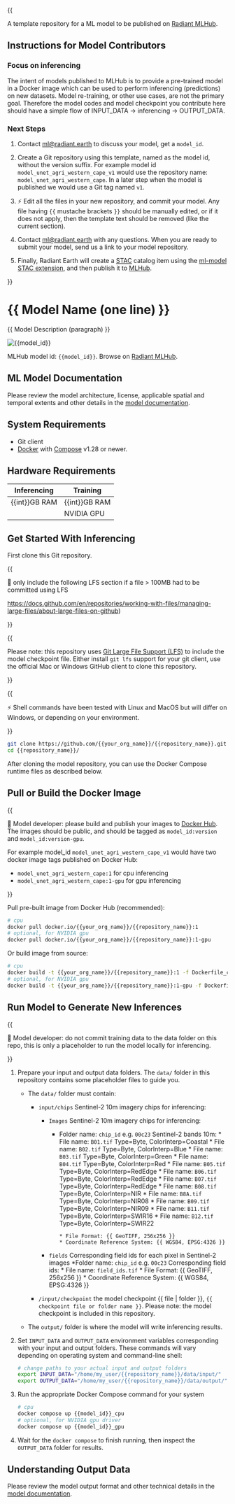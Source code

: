 {{

A template repository for a ML model to be published on
[Radiant MLHub](https://mlhub.earth/models).

## Instructions for Model Contributors

### Focus on inferencing

The intent of models published to MLHub is to provide a pre-trained model in a
Docker image which can be used to perform inferencing (predictions) on new
datasets. Model re-training, or other use cases, are not the primary goal.
Therefore the model codes and model checkpoint you contribute here should have
a simple flow of INPUT_DATA -> inferencing -> OUTPUT_DATA.

### Next Steps

1. Contact ml@radiant.earth to discuss your model, get a `model_id`.

2. Create a Git repository using this template, named as the model id, without
the version suffix. For example model id `model_unet_agri_western_cape_v1`
would use the repository name: `model_unet_agri_western_cape`. In a later step
when the model is published we would use a Git tag named `v1`.

3. :zap: Edit all the files in your new repository, and commit your model. Any file
having `{{` mustache brackets `}}` should be manually edited, or if it does not
apply, then the template text should be removed (like the current section).

4. Contact ml@radiant.earth with any questions. When you are ready to submit
your model, send us a link to your model repository.

5. Finally, Radiant Earth will create a [STAC](https://stacspec.org) catalog item using the
[ml-model STAC extension](https://github.com/stac-extensions/ml-model), and then
publish it to [MLHub](https://mlhub.earth/models).

}}

# {{ Model Name (one line) }}

{{ Model Description (paragraph) }}

![{{model_id}}](https://radiantmlhub.blob.core.windows.net/frontend-dataset-images/odk_sample_agricultural_dataset.png)

MLHub model id: `{{model_id}}`. Browse on [Radiant MLHub](https://mlhub.earth/model/{{model_id}}).

## ML Model Documentation

Please review the model architecture, license, applicable spatial and temporal extents
and other details in the [model documentation](/docs/index.md).

## System Requirements

* Git client
* [Docker](https://www.docker.com/) with
    [Compose](https://docs.docker.com/compose/) v1.28 or newer.

## Hardware Requirements

|Inferencing|Training|
|-----------|--------|
|{{int}}GB RAM | {{int}}GB RAM|
|           | NVIDIA GPU |

## Get Started With Inferencing

First clone this Git repository.

{{

:pushpin: only include the following LFS section if a file > 100MB had to be
committed using LFS

<https://docs.github.com/en/repositories/working-with-files/managing-large-files/about-large-files-on-github>)

}}

{{

Please note: this repository uses
[Git Large File Support (LFS)](https://git-lfs.github.com/) to include the
model checkpoint file. Either install `git lfs` support for your git client,
use the official Mac or Windows GitHub client to clone this repository.

}}

{{

:zap: Shell commands have been tested with Linux and MacOS but will
differ on Windows, or depending on your environment.

}}

```bash
git clone https://github.com/{{your_org_name}}/{{repository_name}}.git
cd {{repository_name}}/
```

After cloning the model repository, you can use the Docker Compose runtime
files as described below.

## Pull or Build the Docker Image

{{

:pushpin: Model developer: please build and publish your images to [Docker
Hub](https://hub.docker.com/). The images should be public, and should be
tagged as `model_id:version` and `model_id:version-gpu`.

For example model_id `model_unet_agri_western_cape_v1`
would have two docker image tags published on Docker Hub:

* `model_unet_agri_western_cape:1` for cpu inferencing
* `model_unet_agri_western_cape:1-gpu` for gpu inferencing

}}

Pull pre-built image from Docker Hub (recommended):

```bash
# cpu
docker pull docker.io/{{your_org_name}}/{{repository_name}}:1
# optional, for NVIDIA gpu
docker pull docker.io/{{your_org_name}}/{{repository_name}}:1-gpu

```

Or build image from source:

```bash
# cpu
docker build -t {{your_org_name}}/{{repository_name}}:1 -f Dockerfile_cpu .
# optional, for NVIDIA gpu
docker build -t {{your_org_name}}/{{repository_name}}:1-gpu -f Dockerfile_gpu .

```

## Run Model to Generate New Inferences

{{

:pushpin: Model developer: do not commit training data to the data folder on
this repo, this is only a placeholder to run the model locally for inferencing.

}}

1. Prepare your input and output data folders. The `data/` folder in this repository
    contains some placeholder files to guide you.

    * The `data/` folder must contain:
        * `input/chips` Sentinel-2 10m imagery chips  for inferencing:
            * `Images` Sentinel-2 10m imagery chips for inferencing:
                * Folder name: `chip_id` e.g. `00c23`  Sentinel-2 bands 10m:
                      * File name: `B01.tif` Type=Byte, ColorInterp=Coastal
                      * File name: `B02.tif` Type=Byte, ColorInterp=Blue
                      * File name: `B03.tif` Type=Byte, ColorInterp=Green
                      * File name: `B04.tif` Type=Byte, ColorInterp=Red
                      * File name: `B05.tif` Type=Byte, ColorInterp=RedEdge
                      * File name: `B06.tif` Type=Byte, ColorInterp=RedEdge
                      * File name: `B07.tif` Type=Byte, ColorInterp=RedEdge
                      * File name: `B08.tif` Type=Byte, ColorInterp=NIR
                      * File name: `B8A.tif` Type=Byte, ColorInterp=NIR08
                      * File name: `B09.tif` Type=Byte, ColorInterp=NIR09
                      * File name: `B11.tif` Type=Byte, ColorInterp=SWIR16
                      * File name: `B12.tif` Type=Byte, ColorInterp=SWIR22
                      
                      * File Format: {{ GeoTIFF, 256x256 }}
                      * Coordinate Reference System: {{ WGS84, EPSG:4326 }}
            * `fields` Corresponding field ids for each pixel in Sentinel-2 images
                *Folder name: `chip_id` e.g. `00c23`  Corresponding field ids:
                     * File name: `field_ids.tif`
                     * File Format: {{ GeoTIFF, 256x256 }}
                     * Coordinate Reference System: {{ WGS84, EPSG:4326 }}
             
        * `/input/checkpoint` the model checkpoint {{ file | folder }}, `{{ checkpoint file or folder name }}`.
            Please note: the model checkpoint is included in this repository.
    * The `output/` folder is where the model will write inferencing results.

2. Set `INPUT_DATA` and `OUTPUT_DATA` environment variables corresponding with
    your input and output folders. These commands will vary depending on operating
    system and command-line shell:

    ```bash
    # change paths to your actual input and output folders
    export INPUT_DATA="/home/my_user/{{repository_name}}/data/input/"
    export OUTPUT_DATA="/home/my_user/{{repository_name}}/data/output/"
    ```

3. Run the appropriate Docker Compose command for your system

    ```bash
    # cpu
    docker compose up {{model_id}}_cpu
    # optional, for NVIDIA gpu driver
    docker compose up {{model_id}}_gpu
    ```

4. Wait for the `docker compose` to finish running, then inspect the
`OUTPUT_DATA` folder for results.

## Understanding Output Data

Please review the model output format and other technical details in the [model
documentation](/docs/index.md).
